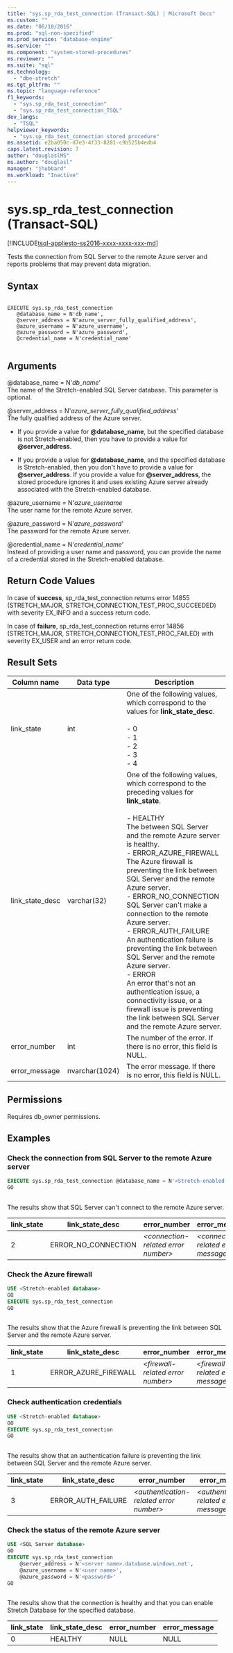 ```yaml
---
title: "sys.sp_rda_test_connection (Transact-SQL) | Microsoft Docs"
ms.custom: ""
ms.date: "06/10/2016"
ms.prod: "sql-non-specified"
ms.prod_service: "database-engine"
ms.service: ""
ms.component: "system-stored-procedures"
ms.reviewer: ""
ms.suite: "sql"
ms.technology: 
  - "dbe-stretch"
ms.tgt_pltfrm: ""
ms.topic: "language-reference"
f1_keywords: 
  - "sys.sp_rda_test_connection"
  - "sys.sp_rda_test_connection_TSQL"
dev_langs: 
  - "TSQL"
helpviewer_keywords: 
  - "sys.sp_rda_test_connection stored procedure"
ms.assetid: e2ba050c-d7e3-4f33-8281-c9b525b4edb4
caps.latest.revision: 7
author: "douglaslMS"
ms.author: "douglasl"
manager: "jhubbard"
ms.workload: "Inactive"
---
```

# sys.sp_rda_test_connection (Transact-SQL)
[!INCLUDE[tsql-appliesto-ss2016-xxxx-xxxx-xxx-md](../../includes/tsql-appliesto-ss2016-xxxx-xxxx-xxx-md.md)]

  Tests the connection from SQL Server to the remote Azure server and reports problems that may prevent data migration.  
  
## Syntax  
  
```  
  
EXECUTE sys.sp_rda_test_connection  
   @database_name = N'db_name',   
   @server_address = N'azure_server_fully_qualified_address',  
   @azure_username = N'azure_username',   
   @azure_password = N'azure_password',  
   @credential_name = N'credential_name'  
  
```  
  
## Arguments  
 @database_name = N'*db_name*'  
 The name of the Stretch-enabled SQL Server database. This parameter is optional.  
  
 @server_address = N'*azure_server_fully_qualified_address*'  
 The fully qualified address of the Azure server.  
  
-   If you provide a value for **@database_name**, but the specified database is not Stretch-enabled, then you have to provide a value for **@server_address**.  
  
-   If you provide a value for **@database_name**, and the specified database is Stretch-enabled, then you don't have to provide a value for **@server_address**. If you provide a value for **@server_address**, the stored procedure ignores it and uses existing Azure server already associated with the Stretch-enabled database.  
  
 @azure_username = N'*azure_username*  
 The user name for the remote Azure server.  
  
 @azure_password = N'*azure_password*'  
 The password for the remote Azure server.  
  
 @credential_name = N'*credential_name*'  
 Instead of providing a user name and password, you can provide the name of a credential stored in the Stretch-enabled database.  
  
## Return Code Values  
 In case of **success**, sp_rda_test_connection returns error 14855 (STRETCH_MAJOR, STRETCH_CONNECTION_TEST_PROC_SUCCEEDED) with severity EX_INFO and a success return code.  
  
 In case of **failure**, sp_rda_test_connection returns error 14856 (STRETCH_MAJOR, STRETCH_CONNECTION_TEST_PROC_FAILED) with severity EX_USER and an error return code.  
  
## Result Sets  
  
|Column name|Data type|Description|  
|-----------------|---------------|-----------------|  
|link_state|int|One of the following values, which correspond to the values for **link_state_desc**.<br /><br /> -   0<br />-   1<br />-   2<br />-   3<br />-   4|  
|link_state_desc|varchar(32)|One of the following values, which correspond to the preceding values for **link_state**.<br /><br /> -   HEALTHY<br />     The between SQL Server and the remote Azure server is healthy.<br />-   ERROR_AZURE_FIREWALL<br />     The Azure firewall is preventing the link  between SQL Server and the remote Azure server.<br />-   ERROR_NO_CONNECTION<br />     SQL Server  can't  make a connection to the remote Azure server.<br />-   ERROR_AUTH_FAILURE<br />     An authentication failure is preventing the link  between SQL Server and the remote Azure server.<br />-   ERROR<br />     An error that's not an authentication issue, a connectivity issue, or a firewall issue is preventing the link  between SQL Server and the remote Azure server.|  
|error_number|int|The number of the error. If there is no error, this field is NULL.|  
|error_message|nvarchar(1024)|The error message. If there is no error, this field is NULL.|  
  
## Permissions  
 Requires db_owner permissions.  
  
## Examples  
  
### Check the connection from SQL Server to the remote Azure server  
  
```sql  
EXECUTE sys.sp_rda_test_connection @database_name = N'<Stretch-enabled database>'  
GO  
  
```  
  
 The results show that SQL Server can't connect to the remote Azure server.  
  
|link_state|link_state_desc|error_number|error_message|  
|-----------------|-----------------------|-------------------|--------------------|  
|2|ERROR_NO_CONNECTION|*\<connection-related error number>*|*\<connection-related error message>*|  
  
### Check the Azure firewall  
  
```sql  
USE <Stretch-enabled database>  
GO  
EXECUTE sys.sp_rda_test_connection  
GO  
  
```  
  
 The results show that the Azure firewall is preventing the link  between SQL Server and the remote Azure server.  
  
|link_state|link_state_desc|error_number|error_message|  
|-----------------|-----------------------|-------------------|--------------------|  
|1|ERROR_AZURE_FIREWALL|*\<firewall-related error number>*|*\<firewall-related error message>*|  
  
### Check authentication credentials  
  
```sql  
USE <Stretch-enabled database>  
GO  
EXECUTE sys.sp_rda_test_connection  
GO  
  
```  
  
 The results show that an authentication failure is preventing the link  between SQL Server and the remote Azure server.  
  
|link_state|link_state_desc|error_number|error_message|  
|-----------------|-----------------------|-------------------|--------------------|  
|3|ERROR_AUTH_FAILURE|*\<authentication-related error number>*|*\<authentication-related error message>*|  
  
### Check the status of the remote Azure server  
  
```sql  
USE <SQL Server database>  
GO  
EXECUTE sys.sp_rda_test_connection   
    @server_address = N'<server name>.database.windows.net',   
    @azure_username = N'<user name>',   
    @azure_password = N'<password>'  
GO  
  
```  
  
 The results show that the connection is healthy and that you can enable Stretch Database for the specified database.  
  
|link_state|link_state_desc|error_number|error_message|  
|-----------------|-----------------------|-------------------|--------------------|  
|0|HEALTHY|NULL|NULL|  
  
  
